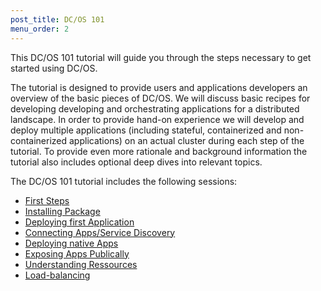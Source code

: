 ```yaml
---
post_title: DC/OS 101
menu_order: 2
---
```


This DC/OS 101 tutorial will guide you through the steps necessary to get started using DC/OS.

The tutorial is designed to provide users and applications developers an overview of the basic pieces of DC/OS. We will discuss basic recipes for developing developing and orchestrating applications for a distributed landscape. In order to provide hand-on experience we will develop and deploy multiple applications (including stateful, containerized and non-containerized applications) on an actual cluster during each step of the tutorial. To provide even more rationale and background information the tutorial also includes optional deep dives into relevant topics.


The DC/OS 101 tutorial includes the following sessions:

* [First Steps][1]
* [Installing Package][2]
* [Deploying first Application][3]
* [Connecting Apps/Service Discovery][4]
* [Deploying native Apps][5]
* [Exposing Apps Publically][6]
* [Understanding Ressources][7]
* [Load-balancing][8]

[1]: /docs/1.8/tutorial/cli/
[2]: /docs/1.8/tutorial/redis-package/
[3]: /docs/1.8/tutorial/app1/
[4]: /docs/1.8/tutorial/service-discovery/
[5]: /docs/1.8/tutorial/app2/
[6]: /docs/1.8/tutorial/marathon-lb/
[7]: /docs/1.8/tutorial/resources/
[8]: /docs/1.8/tutorial/loadbalancing/
